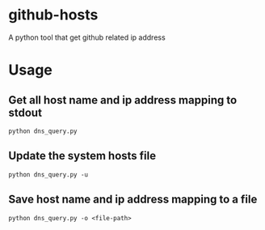 # github-hosts
A python tool that get github related ip address

# Usage

## Get all host name and ip address mapping to stdout
```shell
python dns_query.py
```


## Update the system hosts file

```shell
python dns_query.py -u
```

## Save host name and ip address mapping to a file

```shell
python dns_query.py -o <file-path>
```

